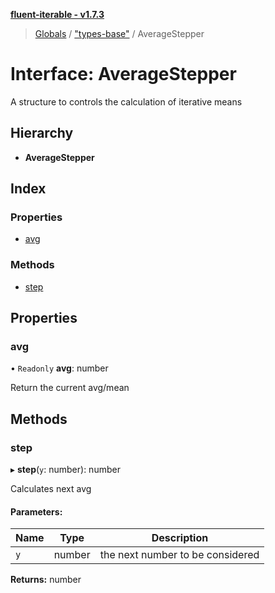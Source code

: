 **[fluent-iterable - v1.7.3](../README.md)**

> [Globals](../README.md) / ["types-base"](../modules/_types_base_.md) / AverageStepper

# Interface: AverageStepper

A structure to controls the calculation of iterative means

## Hierarchy

* **AverageStepper**

## Index

### Properties

* [avg](_types_base_.averagestepper.md#avg)

### Methods

* [step](_types_base_.averagestepper.md#step)

## Properties

### avg

• `Readonly` **avg**: number

Return the current avg/mean

## Methods

### step

▸ **step**(`y`: number): number

Calculates next avg

#### Parameters:

Name | Type | Description |
------ | ------ | ------ |
`y` | number | the next number to be considered  |

**Returns:** number
